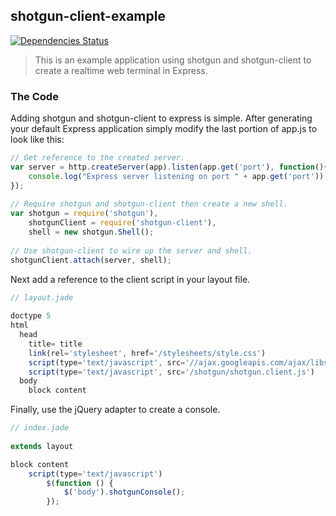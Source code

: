 ## shotgun-client-example

[![Dependencies Status](https://gemnasium.com/codetunnel/shotgun-client-example.png)](https://gemnasium.com/codetunnel/shotgun-client-example)

> This is an example application using shotgun and shotgun-client to create a realtime web terminal in Express.

### The Code

Adding shotgun and shotgun-client to express is simple. After generating your default Express application simply modify the last portion of app.js to look like this:

````js
// Get reference to the created server.
var server = http.createServer(app).listen(app.get('port'), function(){
    console.log("Express server listening on port " + app.get('port'));
});
    
// Require shotgun and shotgun-client then create a new shell.
var shotgun = require('shotgun'),
    shotgunClient = require('shotgun-client'),
    shell = new shotgun.Shell();
    
// Use shotgun-client to wire up the server and shell.
shotgunClient.attach(server, shell);
````
    
Next add a reference to the client script in your layout file.

````js
// layout.jade
    
doctype 5
html
  head
    title= title
    link(rel='stylesheet', href='/stylesheets/style.css')
    script(type='text/javascript', src='//ajax.googleapis.com/ajax/libs/jquery/1.9.1/jquery.min.js')
    script(type='text/javascript', src='/shotgun/shotgun.client.js')
  body
    block content
````
    
Finally, use the jQuery adapter to create a console.

````js
// index.jade
    
extends layout

block content
    script(type='text/javascript')
        $(function () {
            $('body').shotgunConsole();
        });
````
